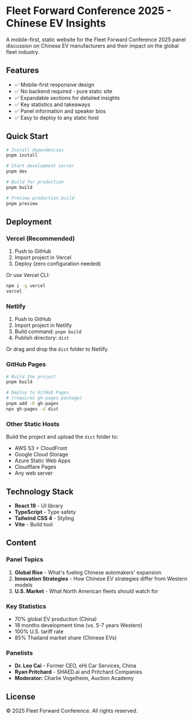 # Fleet Forward Conference 2025 - Chinese EV Insights

A mobile-first, static website for the Fleet Forward Conference 2025 panel discussion on Chinese EV manufacturers and their impact on the global fleet industry.

## Features

- ✅ Mobile-first responsive design
- ✅ No backend required - pure static site
- ✅ Expandable sections for detailed insights
- ✅ Key statistics and takeaways
- ✅ Panel information and speaker bios
- ✅ Easy to deploy to any static host

## Quick Start

```bash
# Install dependencies
pnpm install

# Start development server
pnpm dev

# Build for production
pnpm build

# Preview production build
pnpm preview
```

## Deployment

### Vercel (Recommended)

1. Push to GitHub
2. Import project in Vercel
3. Deploy (zero configuration needed)

Or use Vercel CLI:
```bash
npm i -g vercel
vercel
```

### Netlify

1. Push to GitHub
2. Import project in Netlify
3. Build command: `pnpm build`
4. Publish directory: `dist`

Or drag and drop the `dist` folder to Netlify.

### GitHub Pages

```bash
# Build the project
pnpm build

# Deploy to GitHub Pages
# (requires gh-pages package)
pnpm add -D gh-pages
npx gh-pages -d dist
```

### Other Static Hosts

Build the project and upload the `dist` folder to:
- AWS S3 + CloudFront
- Google Cloud Storage
- Azure Static Web Apps
- Cloudflare Pages
- Any web server

## Technology Stack

- **React 19** - UI library
- **TypeScript** - Type safety
- **Tailwind CSS 4** - Styling
- **Vite** - Build tool

## Content

### Panel Topics
1. **Global Rise** - What's fueling Chinese automakers' expansion
2. **Innovation Strategies** - How Chinese EV strategies differ from Western models
3. **U.S. Market** - What North American fleets should watch for

### Key Statistics
- 70% global EV production (China)
- 18 months development time (vs. 5-7 years Western)
- 100% U.S. tariff rate
- 85% Thailand market share (Chinese EVs)

### Panelists
- **Dr. Leo Cai** - Former CEO, eHi Car Services, China
- **Ryan Pritchard** - SHAED.ai and Pritchard Companies
- **Moderator:** Charlie Vogelheim, Auction Academy

## License

© 2025 Fleet Forward Conference. All rights reserved.

